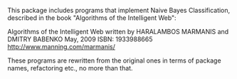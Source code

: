 This package includes programs that implement Naive Bayes Classification, described in the book "Algorithms of the Intelligent Web":

Algorithms of the Intelligent Web
written by HARALAMBOS MARMANIS and DMITRY BABENKO
May, 2009 ISBN: 1933988665
http://www.manning.com/marmanis/

These programs are rewritten from the original ones in terms of package names, refactoring etc., no more than that.